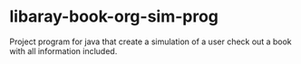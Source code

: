 # libaray-book-org-sim-prog
Project program for java that create a simulation of a user check out a book with all information included.
